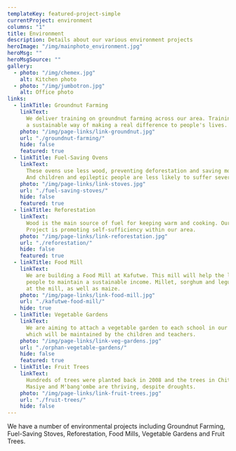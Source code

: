```yaml
---
templateKey: featured-project-simple
currentProject: environment
columns: "1"
title: Environment
description: Details about our various environment projects
heroImage: "/img/mainphoto_environment.jpg"
heroMsg: ""
heroMsgSource: ""
gallery:
  - photo: "/img/chemex.jpg"
    alt: Kitchen photo
  - photo: "/img/jumbotron.jpg"
    alt: Office photo
links:
  - linkTitle: Groundnut Farming
    linkText:
      We deliver training on groundnut farming across our area. Training is
      a sustainable way of making a real difference to people's lives.
    photo: "/img/page-links/link-groundnut.jpg"
    url: "./groundnut-farming/"
    hide: false
    featured: true
  - linkTitle: Fuel-Saving Ovens
    linkText:
      These ovens use less wood, preventing deforestation and saving money.
      And children and epileptic people are less likely to suffer severe burns.
    photo: "/img/page-links/link-stoves.jpg"
    url: "./fuel-saving-stoves/"
    hide: false
    featured: true
  - linkTitle: Reforestation
    linkText:
      Wood is the main source of fuel for keeping warm and cooking. Our Reforestation
      Project is promoting self-sufficiency within our area.
    photo: "/img/page-links/link-reforestation.jpg"
    url: "./reforestation/"
    hide: false
    featured: true
  - linkTitle: Food Mill
    linkText:
      We are building a Food Mill at Kafutwe. This mill will help the local
      people to maintain a sustainable income. Millet, sorghum and legumes can be ground
      at the mill, as well as maize.
    photo: "/img/page-links/link-food-mill.jpg"
    url: "./kafutwe-food-mill/"
    hide: true
  - linkTitle: Vegetable Gardens
    linkText:
      We are aiming to attach a vegetable garden to each school in our area
      which will be maintained by the children and teachers.
    photo: "/img/page-links/link-veg-gardens.jpg"
    url: "./orphan-vegetable-gardens/"
    hide: false
    featured: true
  - linkTitle: Fruit Trees
    linkText:
      Hundreds of trees were planted back in 2008 and the trees in Chitsime,
      Masiye and M'bang'ombe are thriving, despite droughts.
    photo: "/img/page-links/link-fruit-trees.jpg"
    url: "./fruit-trees/"
    hide: false
---
```


We have a number of environmental projects including Groundnut Farming, Fuel-Saving Stoves, Reforestation, Food Mills, Vegetable Gardens and Fruit Trees.
